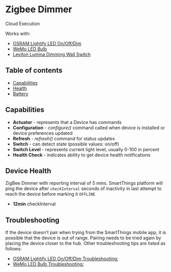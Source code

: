 # Zigbee Dimmer

Cloud Execution

Works with: 

* [OSRAM Lightify LED On/Off/Dim](https://shop.smartthings.com/#!/products/osram-led-smart-bulb-on-off-dim)
* [WeMo LED Bulb](https://support.smartthings.com/hc/en-us/articles/204259040-Belkin-WeMo-LED-Bulb-F7C033-)
* [Leviton Lumina Dimming Wall Switch](https://home.leviton.com/products/lumina-rf-decora-0-10v-wall-switch-dimmer/)

## Table of contents

* [Capabilities](#capabilities)
* [Health](#device-health)
* [Battery](#battery-specification)

## Capabilities

* **Actuator** - represents that a Device has commands
* **Configuration** - _configure()_ command called when device is installed or device preferences updated
* **Refresh** - _refresh()_ command for status updates
* **Switch** - can detect state (possible values: on/off)
* **Switch Level** - represents current light level, usually 0-100 in percent
* **Health Check** - indicates ability to get device health notifications

## Device Health

ZigBee Dimmer with reporting interval of 5 mins.
SmartThings platform will ping the device after `checkInterval` seconds of inactivity in last attempt to reach the device before marking it `OFFLINE` 

* __12min__ checkInterval


## Troubleshooting

If the device doesn't pair when trying from the SmartThings mobile app, it is possible that the device is out of range.
Pairing needs to be tried again by placing the device closer to the hub.
Other troubleshooting tips are listed as follows:
* [OSRAM Lightify LED On/Off/Dim Troubleshooting:](https://support.smartthings.com/hc/en-us/articles/207191763-OSRAM-LIGHTIFY-LED-Smart-Connected-Light-A19-On-Off-Dim)
* [WeMo LED Bulb Troubleshooting:](https://support.smartthings.com/hc/en-us/articles/204259040-Belkin-WeMo-LED-Bulb-F7C033-)
